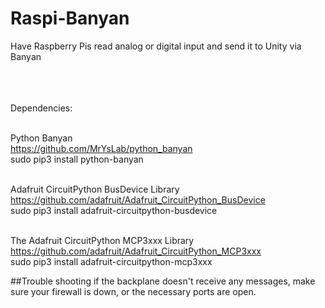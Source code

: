# Raspi-Banyan

Have Raspberry Pis read analog or digital input and send it to Unity via Banyan<br><br><br><br>

Dependencies:<br><br>

Python Banyan <br>
https://github.com/MrYsLab/python_banyan<br>
sudo pip3 install python-banyan<br><br>

Adafruit CircuitPython BusDevice Library<br>
https://github.com/adafruit/Adafruit_CircuitPython_BusDevice<br>
sudo pip3 install adafruit-circuitpython-busdevice<br><br>

The Adafruit CircuitPython MCP3xxx Library<br>
https://github.com/adafruit/Adafruit_CircuitPython_MCP3xxx<br>
sudo pip3 install adafruit-circuitpython-mcp3xxx


##Trouble shooting
if the backplane doesn't receive any messages, make sure your firewall is down, or the necessary ports are open.
